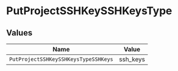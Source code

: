 # PutProjectSSHKeySSHKeysType


## Values

| Name                                 | Value                                |
| ------------------------------------ | ------------------------------------ |
| `PutProjectSSHKeySSHKeysTypeSSHKeys` | ssh_keys                             |